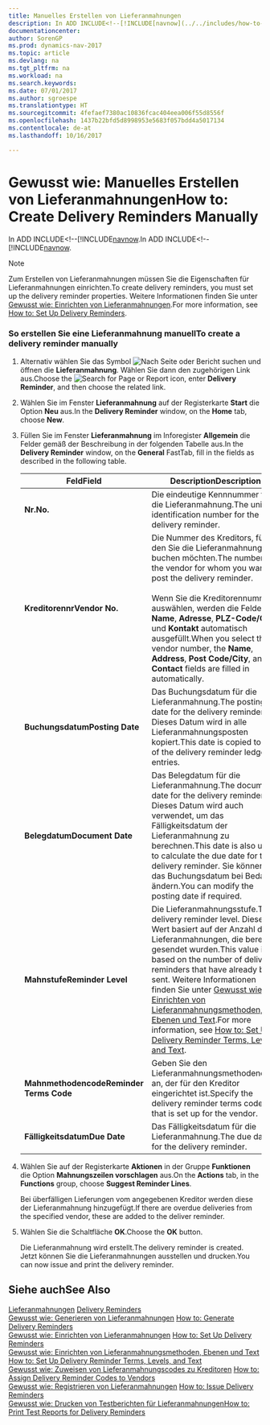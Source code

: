 ```yaml
---
title: Manuelles Erstellen von Lieferanmahnungen
description: In ADD INCLUDE<!--[!INCLUDE[navnow](../../includes/how-to-generate-delivery-reminders.md).
documentationcenter: 
author: SorenGP
ms.prod: dynamics-nav-2017
ms.topic: article
ms.devlang: na
ms.tgt_pltfrm: na
ms.workload: na
ms.search.keywords: 
ms.date: 07/01/2017
ms.author: sgroespe
ms.translationtype: HT
ms.sourcegitcommit: 4fefaef7380ac10836fcac404eea006f55d8556f
ms.openlocfilehash: 1437b22bfd5d8998953e5683f057bdd4a5017134
ms.contentlocale: de-at
ms.lasthandoff: 10/16/2017

---
```

# <a name="how-to-create-delivery-reminders-manually"></a><span data-ttu-id="179d4-103">Gewusst wie: Manuelles Erstellen von Lieferanmahnungen</span><span class="sxs-lookup"><span data-stu-id="179d4-103">How to: Create Delivery Reminders Manually</span></span>
<span data-ttu-id="179d4-104">In ADD INCLUDE<!--[!INCLUDE[navnow](../../includes/how-to-generate-delivery-reminders.md).</span><span class="sxs-lookup"><span data-stu-id="179d4-104">In ADD INCLUDE<!--[!INCLUDE[navnow](../../includes/how-to-generate-delivery-reminders.md).</span></span>  
  
> [!NOTE]  
>  <span data-ttu-id="179d4-105">Zum Erstellen von Lieferanmahnungen müssen Sie die Eigenschaften für Lieferanmahnungen einrichten.</span><span class="sxs-lookup"><span data-stu-id="179d4-105">To create delivery reminders, you must set up the delivery reminder properties.</span></span> <span data-ttu-id="179d4-106">Weitere Informationen finden Sie unter [Gewusst wie: Einrichten von Lieferanmahnungen](how-to-set-up-delivery-reminders.md).</span><span class="sxs-lookup"><span data-stu-id="179d4-106">For more information, see [How to: Set Up Delivery Reminders](how-to-set-up-delivery-reminders.md).</span></span>  
  
### <a name="to-create-a-delivery-reminder-manually"></a><span data-ttu-id="179d4-107">So erstellen Sie eine Lieferanmahnung manuell</span><span class="sxs-lookup"><span data-stu-id="179d4-107">To create a delivery reminder manually</span></span>  
  
1.  <span data-ttu-id="179d4-108">Alternativ wählen Sie das Symbol ![Nach Seite oder Bericht suchen](media/ui-search/search_small.png "Nach Seite oder Bericht suchen") und öffnen die **Lieferanmahnung**. Wählen Sie dann den zugehörigen Link aus.</span><span class="sxs-lookup"><span data-stu-id="179d4-108">Choose the ![Search for Page or Report](media/ui-search/search_small.png "Search for Page or Report icon") icon, enter **Delivery Reminder**, and then choose the related link.</span></span>  
  
2.  <span data-ttu-id="179d4-109">Wählen Sie im Fenster **Lieferanmahnung** auf der Registerkarte **Start** die Option **Neu** aus.</span><span class="sxs-lookup"><span data-stu-id="179d4-109">In the **Delivery Reminder** window, on the **Home** tab, choose **New**.</span></span>  
  
3.  <span data-ttu-id="179d4-110">Füllen Sie im Fenster **Lieferanmahnung** im Inforegister **Allgemein** die Felder gemäß der Beschreibung in der folgenden Tabelle aus.</span><span class="sxs-lookup"><span data-stu-id="179d4-110">In the **Delivery Reminder** window, on the **General** FastTab, fill in the fields as described in the following table.</span></span>  
  
    |<span data-ttu-id="179d4-111">Feld</span><span class="sxs-lookup"><span data-stu-id="179d4-111">Field</span></span>|<span data-ttu-id="179d4-112">Description</span><span class="sxs-lookup"><span data-stu-id="179d4-112">Description</span></span>|  
    |---------------------------------|---------------------------------------|  
    |<span data-ttu-id="179d4-113">**Nr.**</span><span class="sxs-lookup"><span data-stu-id="179d4-113">**No.**</span></span>|<span data-ttu-id="179d4-114">Die eindeutige Kennnummer für die Lieferanmahnung.</span><span class="sxs-lookup"><span data-stu-id="179d4-114">The unique identification number for the delivery reminder.</span></span>|  
    |<span data-ttu-id="179d4-115">**Kreditorennr**</span><span class="sxs-lookup"><span data-stu-id="179d4-115">**Vendor No.**</span></span>|<span data-ttu-id="179d4-116">Die Nummer des Kreditors, für den Sie die Lieferanmahnung buchen möchten.</span><span class="sxs-lookup"><span data-stu-id="179d4-116">The number of the vendor for whom you want to post the delivery reminder.</span></span><br /><br /> <span data-ttu-id="179d4-117">Wenn Sie die Kreditorennummer auswählen, werden die Felder **Name**, **Adresse**, **PLZ-Code/Ort** und **Kontakt** automatisch ausgefüllt.</span><span class="sxs-lookup"><span data-stu-id="179d4-117">When you select the vendor number, the **Name**, **Address**, **Post Code/City**, and **Contact** fields are filled in automatically.</span></span>|  
    |<span data-ttu-id="179d4-118">**Buchungsdatum**</span><span class="sxs-lookup"><span data-stu-id="179d4-118">**Posting Date**</span></span>|<span data-ttu-id="179d4-119">Das Buchungsdatum für die Lieferanmahnung.</span><span class="sxs-lookup"><span data-stu-id="179d4-119">The posting date for the delivery reminder.</span></span> <span data-ttu-id="179d4-120">Dieses Datum wird in alle Lieferanmahnungsposten kopiert.</span><span class="sxs-lookup"><span data-stu-id="179d4-120">This date is copied to all of the delivery reminder ledger entries.</span></span>|  
    |<span data-ttu-id="179d4-121">**Belegdatum**</span><span class="sxs-lookup"><span data-stu-id="179d4-121">**Document Date**</span></span>|<span data-ttu-id="179d4-122">Das Belegdatum für die Lieferanmahnung.</span><span class="sxs-lookup"><span data-stu-id="179d4-122">The document date for the delivery reminder.</span></span> <span data-ttu-id="179d4-123">Dieses Datum wird auch verwendet, um das Fälligkeitsdatum der Lieferanmahnung zu berechnen.</span><span class="sxs-lookup"><span data-stu-id="179d4-123">This date is also used to calculate the due date for the delivery reminder.</span></span> <span data-ttu-id="179d4-124">Sie können das Buchungsdatum bei Bedarf ändern.</span><span class="sxs-lookup"><span data-stu-id="179d4-124">You can modify the posting date if required.</span></span>|  
    |<span data-ttu-id="179d4-125">**Mahnstufe**</span><span class="sxs-lookup"><span data-stu-id="179d4-125">**Reminder Level**</span></span>|<span data-ttu-id="179d4-126">Die Lieferanmahnungsstufe.</span><span class="sxs-lookup"><span data-stu-id="179d4-126">The delivery reminder level.</span></span> <span data-ttu-id="179d4-127">Dieser Wert basiert auf der Anzahl der Lieferanmahnungen, die bereits gesendet wurden.</span><span class="sxs-lookup"><span data-stu-id="179d4-127">This value is based on the number of delivery reminders that have already been sent.</span></span> <span data-ttu-id="179d4-128">Weitere Informationen finden Sie unter [Gewusst wie: Einrichten von Lieferanmahnungsmethoden, Ebenen und Text](how-to-set-up-delivery-reminder-terms-levels-and-text.md).</span><span class="sxs-lookup"><span data-stu-id="179d4-128">For more information, see [How to: Set Up Delivery Reminder Terms, Levels, and Text](how-to-set-up-delivery-reminder-terms-levels-and-text.md).</span></span>|  
    |<span data-ttu-id="179d4-129">**Mahnmethodencode**</span><span class="sxs-lookup"><span data-stu-id="179d4-129">**Reminder Terms Code**</span></span>|<span data-ttu-id="179d4-130">Geben Sie den Lieferanmahnungsmethodencode an, der für den Kreditor eingerichtet ist.</span><span class="sxs-lookup"><span data-stu-id="179d4-130">Specify the delivery reminder terms code that is set up for the vendor.</span></span>|  
    |<span data-ttu-id="179d4-131">**Fälligkeitsdatum**</span><span class="sxs-lookup"><span data-stu-id="179d4-131">**Due Date**</span></span>|<span data-ttu-id="179d4-132">Das Fälligkeitsdatum für die Lieferanmahnung.</span><span class="sxs-lookup"><span data-stu-id="179d4-132">The due date for the delivery reminder.</span></span>|  
  
4.  <span data-ttu-id="179d4-133">Wählen Sie auf der Registerkarte **Aktionen** in der Gruppe **Funktionen** die Option **Mahnungszeilen vorschlagen** aus.</span><span class="sxs-lookup"><span data-stu-id="179d4-133">On the **Actions** tab, in the **Functions** group, choose **Suggest Reminder Lines**.</span></span>  
  
     <span data-ttu-id="179d4-134">Bei überfälligen Lieferungen vom angegebenen Kreditor werden diese der Lieferanmahnung hinzugefügt.</span><span class="sxs-lookup"><span data-stu-id="179d4-134">If there are overdue deliveries from the specified vendor, these are added to the deliver reminder.</span></span>  
  
5.  <span data-ttu-id="179d4-135">Wählen Sie die Schaltfläche **OK**.</span><span class="sxs-lookup"><span data-stu-id="179d4-135">Choose the **OK** button.</span></span>  
  
     <span data-ttu-id="179d4-136">Die Lieferanmahnung wird erstellt.</span><span class="sxs-lookup"><span data-stu-id="179d4-136">The delivery reminder is created.</span></span> <span data-ttu-id="179d4-137">Jetzt können Sie die Lieferanmahnungen ausstellen und drucken.</span><span class="sxs-lookup"><span data-stu-id="179d4-137">You can now issue and print the delivery reminder.</span></span>  
  
## <a name="see-also"></a><span data-ttu-id="179d4-138">Siehe auch</span><span class="sxs-lookup"><span data-stu-id="179d4-138">See Also</span></span>  
 <span data-ttu-id="179d4-139">[Lieferanmahnungen](delivery-reminders.md) </span><span class="sxs-lookup"><span data-stu-id="179d4-139">[Delivery Reminders](delivery-reminders.md) </span></span>  
 <span data-ttu-id="179d4-140">[Gewusst wie: Generieren von Lieferanmahnungen](how-to-generate-delivery-reminders.md) </span><span class="sxs-lookup"><span data-stu-id="179d4-140">[How to: Generate Delivery Reminders](how-to-generate-delivery-reminders.md) </span></span>  
 <span data-ttu-id="179d4-141">[Gewusst wie: Einrichten von Lieferanmahnungen](how-to-set-up-delivery-reminders.md) </span><span class="sxs-lookup"><span data-stu-id="179d4-141">[How to: Set Up Delivery Reminders](how-to-set-up-delivery-reminders.md) </span></span>  
 <span data-ttu-id="179d4-142">[Gewusst wie: Einrichten von Lieferanmahnungsmethoden, Ebenen und Text](how-to-set-up-delivery-reminder-terms-levels-and-text.md) </span><span class="sxs-lookup"><span data-stu-id="179d4-142">[How to: Set Up Delivery Reminder Terms, Levels, and Text](how-to-set-up-delivery-reminder-terms-levels-and-text.md) </span></span>  
 <span data-ttu-id="179d4-143">[Gewusst wie: Zuweisen von Lieferanmahnungscodes zu Kreditoren](how-to-assign-delivery-reminder-codes-to-vendors.md) </span><span class="sxs-lookup"><span data-stu-id="179d4-143">[How to: Assign Delivery Reminder Codes to Vendors](how-to-assign-delivery-reminder-codes-to-vendors.md) </span></span>  
 <span data-ttu-id="179d4-144">[Gewusst wie: Registrieren von Lieferanmahnungen](how-to-issue-delivery-reminders.md) </span><span class="sxs-lookup"><span data-stu-id="179d4-144">[How to: Issue Delivery Reminders](how-to-issue-delivery-reminders.md) </span></span>  
 [<span data-ttu-id="179d4-145">Gewusst wie: Drucken von Testberichten für Lieferanmahnungen</span><span class="sxs-lookup"><span data-stu-id="179d4-145">How to: Print Test Reports for Delivery Reminders</span></span>](how-to-print-test-reports-for-delivery-reminders.md)
